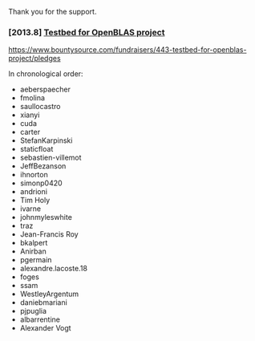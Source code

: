 Thank you for the support.

### [2013.8] [Testbed for OpenBLAS project](https://www.bountysource.com/fundraisers/443-testbed-for-openblas-project)

https://www.bountysource.com/fundraisers/443-testbed-for-openblas-project/pledges

In chronological order:

* aeberspaecher
* fmolina
* saullocastro
* xianyi
* cuda
* carter
* StefanKarpinski
* staticfloat
* sebastien-villemot
* JeffBezanson
* ihnorton
* simonp0420
* andrioni
* Tim Holy
* ivarne
* johnmyleswhite
* traz
* Jean-Francis Roy
* bkalpert
* Anirban
* pgermain
* alexandre.lacoste.18
* foges
* ssam
* WestleyArgentum
* daniebmariani
* pjpuglia
* albarrentine
* Alexander Vogt


